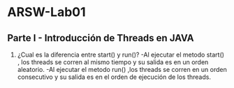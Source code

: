 # ARSW-Lab01
## Parte I - Introducción de Threads en JAVA

1. ¿Cual es la diferencia entre start() y run()?
-Al ejecutar el metodo start() , los threads se corren al mismo tiempo y su salida es en un orden aleatorio.
-Al ejecutar el metodo run() ,los threads se corren en un orden consecutivo y su salida es en el orden de ejecución de los threads.
